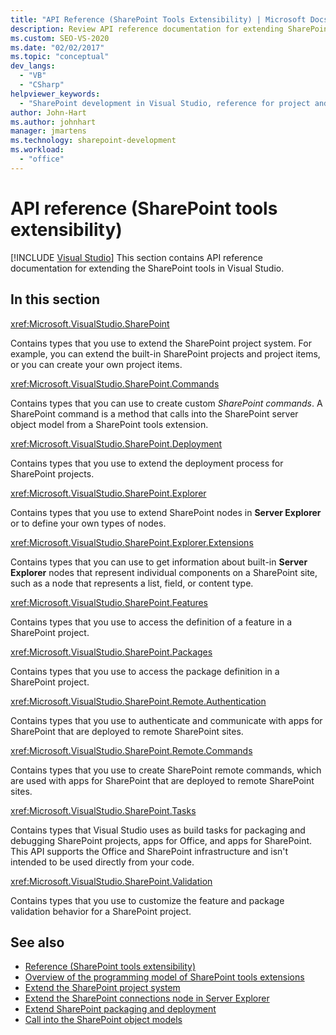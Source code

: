 ```yaml
---
title: "API Reference (SharePoint Tools Extensibility) | Microsoft Docs"
description: Review API reference documentation for extending SharePoint tools in Visual Studio. See a list of related namespaces, such as Microsoft.VisualStudio.SharePoint.
ms.custom: SEO-VS-2020
ms.date: "02/02/2017"
ms.topic: "conceptual"
dev_langs:
  - "VB"
  - "CSharp"
helpviewer_keywords:
  - "SharePoint development in Visual Studio, reference for project and tools extensibility"
author: John-Hart
ms.author: johnhart
manager: jmartens
ms.technology: sharepoint-development
ms.workload:
  - "office"
---
```

# API reference (SharePoint tools extensibility)

 [!INCLUDE [Visual Studio](~/includes/applies-to-version/vs-not-mac.md)]
  This section contains API reference documentation for extending the SharePoint tools in Visual Studio.

## In this section
 <xref:Microsoft.VisualStudio.SharePoint>

 Contains types that you use to extend the SharePoint project system. For example, you can extend the built-in SharePoint projects and project items, or you can create your own project items.

 <xref:Microsoft.VisualStudio.SharePoint.Commands>

 Contains types that you can use to create custom *SharePoint commands*. A SharePoint command is a method that calls into the SharePoint server object model from a SharePoint tools extension.

 <xref:Microsoft.VisualStudio.SharePoint.Deployment>

 Contains types that you use to extend the deployment process for SharePoint projects.

 <xref:Microsoft.VisualStudio.SharePoint.Explorer>

 Contains types that you use to extend SharePoint nodes in **Server Explorer** or to define your own types of nodes.

 <xref:Microsoft.VisualStudio.SharePoint.Explorer.Extensions>

 Contains types that you can use to get information about built-in **Server Explorer** nodes that represent individual components on a SharePoint site, such as a node that represents a list, field, or content type.

 <xref:Microsoft.VisualStudio.SharePoint.Features>

 Contains types that you use to access the definition of a feature in a SharePoint project.

 <xref:Microsoft.VisualStudio.SharePoint.Packages>

 Contains types that you use to access the package definition in a SharePoint project.

 <xref:Microsoft.VisualStudio.SharePoint.Remote.Authentication>

 Contains types that you use to authenticate and communicate with apps for SharePoint that are deployed to remote SharePoint sites.

 <xref:Microsoft.VisualStudio.SharePoint.Remote.Commands>

 Contains types that you use to create SharePoint remote commands, which are used with apps for SharePoint that are deployed to remote SharePoint sites.

 <xref:Microsoft.VisualStudio.SharePoint.Tasks>

 Contains types that Visual Studio uses as build tasks for packaging and debugging SharePoint projects, apps for Office, and apps for SharePoint. This API supports the Office and SharePoint infrastructure and isn't intended to be used directly from your code.

 <xref:Microsoft.VisualStudio.SharePoint.Validation>

 Contains types that you use to customize the feature and package validation behavior for a SharePoint project.

## See also
- [Reference &#40;SharePoint tools extensibility&#41;](../sharepoint/reference-sharepoint-tools-extensibility.md)
- [Overview of the programming model of SharePoint tools extensions](../sharepoint/overview-of-the-programming-model-of-sharepoint-tools-extensions.md)
- [Extend the SharePoint project system](../sharepoint/extending-the-sharepoint-project-system.md)
- [Extend the SharePoint connections node in Server Explorer](../sharepoint/extending-the-sharepoint-connections-node-in-server-explorer.md)
- [Extend SharePoint packaging and deployment](../sharepoint/extending-sharepoint-packaging-and-deployment.md)
- [Call into the SharePoint object models](../sharepoint/calling-into-the-sharepoint-object-models.md)
